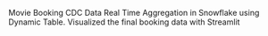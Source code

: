 Movie Booking CDC Data Real Time Aggregation in Snowflake using Dynamic Table. 
Visualized the final booking data with Streamlit
